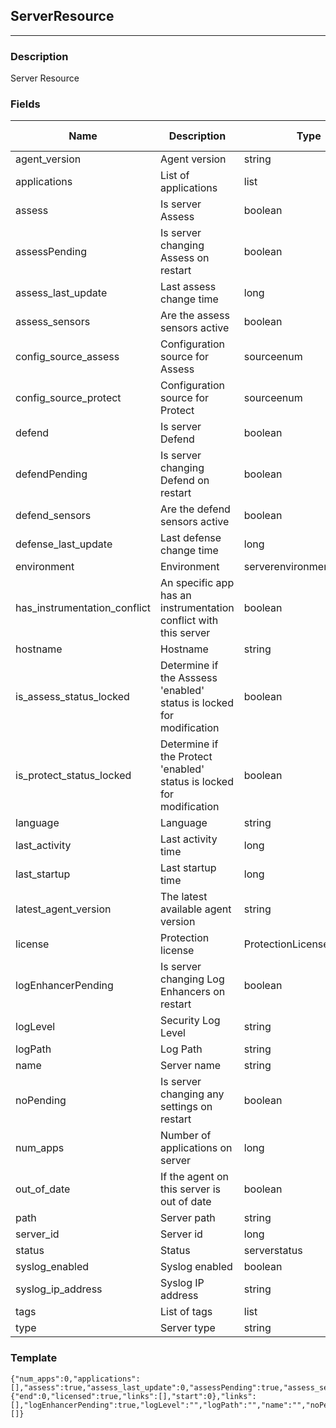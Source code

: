## ServerResource
---
### Description
Server Resource
### Fields
| Name | Description | Type | Allowed Values | Required |
| ---- | ----------- | ---- | -------------- | -------- |
| agent_version | Agent version | string |  | false |
| applications | List of applications | list |  | false |
| assess | Is server Assess | boolean |  | false |
| assessPending | Is server changing Assess on restart | boolean |  | false |
| assess_last_update | Last assess change time | long |  | false |
| assess_sensors | Are the assess sensors active | boolean |  | false |
| config_source_assess | Configuration source for Assess | sourceenum |  | false |
| config_source_protect | Configuration source for Protect | sourceenum |  | false |
| defend | Is server Defend | boolean |  | false |
| defendPending | Is server changing Defend on restart | boolean |  | false |
| defend_sensors | Are the defend sensors active | boolean |  | false |
| defense_last_update | Last defense change time | long |  | false |
| environment | Environment | serverenvironment |  | false |
| has_instrumentation_conflict | An specific app has an instrumentation conflict with this server | boolean |  | false |
| hostname | Hostname | string |  | false |
| is_assess_status_locked | Determine if the Asssess &#x27;enabled&#x27; status is locked for modification | boolean |  | false |
| is_protect_status_locked | Determine if the Protect &#x27;enabled&#x27; status is locked for modification | boolean |  | false |
| language | Language | string |  | false |
| last_activity | Last activity time | long |  | false |
| last_startup | Last startup time | long |  | false |
| latest_agent_version | The latest available agent version | string |  | false |
| license | Protection license | ProtectionLicenseResource |  | false |
| logEnhancerPending | Is server changing Log Enhancers on restart | boolean |  | false |
| logLevel | Security Log Level | string |  | false |
| logPath | Log Path | string |  | false |
| name | Server name | string |  | false |
| noPending | Is server changing any settings on restart | boolean |  | false |
| num_apps | Number of applications on server | long |  | false |
| out_of_date | If the agent on this server is out of date | boolean |  | false |
| path | Server path | string |  | false |
| server_id | Server id | long |  | false |
| status | Status | serverstatus |  | false |
| syslog_enabled | Syslog enabled | boolean |  | false |
| syslog_ip_address | Syslog IP address | string |  | false |
| tags | List of tags | list |  | false |
| type | Server type | string |  | false |
### Template
```
{"num_apps":0,"applications":[],"assess":true,"assess_last_update":0,"assessPending":true,"assess_sensors":true,"is_assess_status_locked":true,"config_source_assess":"","config_source_protect":"","defend":true,"defendPending":true,"defend_sensors":true,"defense_last_update":0,"agent_version":"","environment":"","has_instrumentation_conflict":true,"hostname":"","language":"","last_activity":0,"last_startup":0,"latest_agent_version":"","license":{"end":0,"licensed":true,"links":[],"start":0},"links":[],"logEnhancerPending":true,"logLevel":"","logPath":"","name":"","noPending":true,"out_of_date":true,"is_protect_status_locked":true,"server_id":0,"path":"","type":"","status":"","syslog_enabled":true,"syslog_ip_address":"","tags":[]}
```
